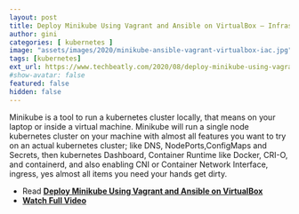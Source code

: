 ```yaml
---
layout: post
title: Deploy Minikube Using Vagrant and Ansible on VirtualBox – Infrastructure as Code
author: gini
categories: [ kubernetes ]
image: "assets/images/2020/minikube-ansible-vagrant-virtualbox-iac.jpg"
tags: [kubernetes]
ext_url: https://www.techbeatly.com/2020/08/deploy-minikube-using-vagrant-and-ansible-on-virtualbox-infrastructure-as-code.html
#show-avatar: false
featured: false
hidden: false
---
```


Minikube is a tool to run a kubernetes cluster locally, that means on your laptop or inside a virtual machine. Minikube will run a single node kubernetes cluster on your machine with almost all features you want to try on an actual kubernetes cluster; like DNS, NodePorts,ConfigMaps and Secrets, then kubernetes Dashboard, Container Runtime like Docker, CRI-O, and containerd, and also enabling CNI or Container Network Interface, ingress, yes almost all items you need your hands get dirty.

- Read **[Deploy Minikube Using Vagrant and Ansible on VirtualBox](https://www.techbeatly.com/2020/08/deploy-minikube-using-vagrant-and-ansible-on-virtualbox-infrastructure-as-code.html)**
- **[Watch Full Video](https://www.youtube.com/watch?v=xPLQqHbp9BM)**

